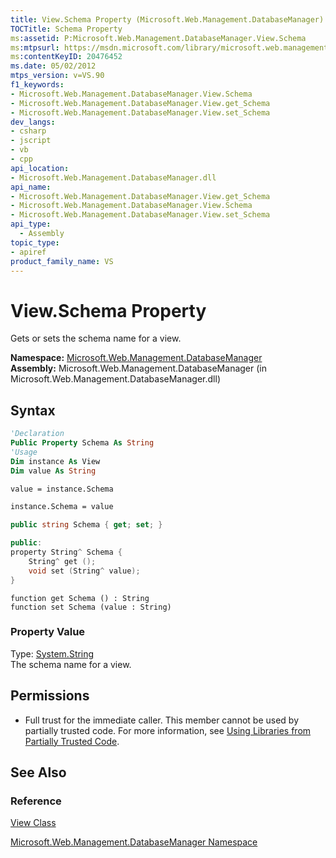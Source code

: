 ```yaml
---
title: View.Schema Property (Microsoft.Web.Management.DatabaseManager)
TOCTitle: Schema Property
ms:assetid: P:Microsoft.Web.Management.DatabaseManager.View.Schema
ms:mtpsurl: https://msdn.microsoft.com/library/microsoft.web.management.databasemanager.view.schema(v=VS.90)
ms:contentKeyID: 20476452
ms.date: 05/02/2012
mtps_version: v=VS.90
f1_keywords:
- Microsoft.Web.Management.DatabaseManager.View.Schema
- Microsoft.Web.Management.DatabaseManager.View.get_Schema
- Microsoft.Web.Management.DatabaseManager.View.set_Schema
dev_langs:
- csharp
- jscript
- vb
- cpp
api_location:
- Microsoft.Web.Management.DatabaseManager.dll
api_name:
- Microsoft.Web.Management.DatabaseManager.View.get_Schema
- Microsoft.Web.Management.DatabaseManager.View.Schema
- Microsoft.Web.Management.DatabaseManager.View.set_Schema
api_type:
  - Assembly
topic_type:
- apiref
product_family_name: VS
---
```


# View.Schema Property

Gets or sets the schema name for a view.

**Namespace:**  [Microsoft.Web.Management.DatabaseManager](microsoft-web-management-databasemanager-namespace.md)  
**Assembly:**  Microsoft.Web.Management.DatabaseManager (in Microsoft.Web.Management.DatabaseManager.dll)

## Syntax

```vb
'Declaration
Public Property Schema As String
'Usage
Dim instance As View
Dim value As String

value = instance.Schema

instance.Schema = value
```

```csharp
public string Schema { get; set; }
```

```cpp
public:
property String^ Schema {
    String^ get ();
    void set (String^ value);
}
```

```jscript
function get Schema () : String
function set Schema (value : String)
```

### Property Value

Type: [System.String](https://msdn.microsoft.com/library/s1wwdcbf)  
The schema name for a view.  

## Permissions

  - Full trust for the immediate caller. This member cannot be used by partially trusted code. For more information, see [Using Libraries from Partially Trusted Code](https://msdn.microsoft.com/library/8skskf63).

## See Also

### Reference

[View Class](view-class-microsoft-web-management-databasemanager.md)

[Microsoft.Web.Management.DatabaseManager Namespace](microsoft-web-management-databasemanager-namespace.md)
